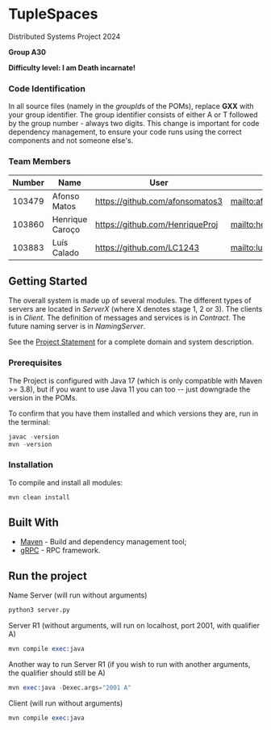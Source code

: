# TupleSpaces

Distributed Systems Project 2024

**Group A30**

**Difficulty level: I am Death incarnate!**


### Code Identification

In all source files (namely in the *groupId*s of the POMs), replace __GXX__ with your group identifier. The group
identifier consists of either A or T followed by the group number - always two digits. This change is important for 
code dependency management, to ensure your code runs using the correct components and not someone else's.

### Team Members


| Number | Name            | User                              | Email                                         |
|--------|-----------------|-----------------------------------|-----------------------------------------------|
| 103479 | Afonso Matos    | <https://github.com/afonsomatos3> | <mailto:afonso.d.matos@tecnico.ulisboa.pt>    |
| 103860 | Henrique Caroço | <https://github.com/HenriqueProj> | <mailto:henrique.caroco@tecnico.ulisboa.pt>   |
| 103883 | Luís Calado     | <https://github.com/LC1243>       | <mailto:luis.maria.calado@tecnico.ulisboa.pt> |

## Getting Started

The overall system is made up of several modules. The different types of servers are located in _ServerX_ (where X denotes stage 1, 2 or 3). 
The clients is in _Client_.
The definition of messages and services is in _Contract_. The future naming server
is in _NamingServer_.

See the [Project Statement](https://github.com/tecnico-distsys/TupleSpaces) for a complete domain and system description.

### Prerequisites

The Project is configured with Java 17 (which is only compatible with Maven >= 3.8), but if you want to use Java 11 you
can too -- just downgrade the version in the POMs.

To confirm that you have them installed and which versions they are, run in the terminal:

```s
javac -version
mvn -version
```

### Installation

To compile and install all modules:

```s
mvn clean install
```

## Built With

* [Maven](https://maven.apache.org/) - Build and dependency management tool;
* [gRPC](https://grpc.io/) - RPC framework.

## Run the project

Name Server (will run without arguments)
```s
python3 server.py
```
Server R1 (without arguments, will run on localhost, port 2001, with qualifier A)
```s
mvn compile exec:java
```
Another way to run Server R1 (if you wish to run with another arguments, the qualifier should still be A)
```s
mvn exec:java -Dexec.args="2001 A"
```

Client (will run without arguments)
```s
mvn compile exec:java
```


